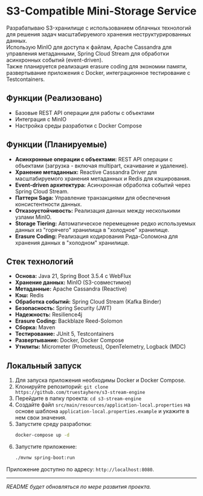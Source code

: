 # S3-Compatible Mini-Storage Service

Разрабатываю S3-хранилище c использованием облачных технологий для решения задач масштабируемого хранения неструктурированных данных.  
Использую MinIO для доступа к файлам, Apache Cassandra для управления метаданными, Spring Cloud Stream для обработки асинхронных событий (event-driven).  
Также планируется реализация erasure coding для экономии памяти, развертывание приложения с Docker, интеграционное тестирование с Testcontainers.

## Функции (Реализовано)

* Базовые REST API операции для работы с объектами
* Интеграция с MinIO 
* Настройка среды разработки с Docker Compose

## Функции (Планируемые)

*   **Асинхронные операции с объектами:** REST API операции с объектами (загрузка - включая multipart, скачивание и удаление).
*   **Хранение метаданных:** Reactive Cassandra Driver для масштабируемого хранения метаданных и Redis для кэширования.
*   **Event-driven архитектура:** Асинхронная обработка событий через Spring Cloud Stream.
*   **Паттерн Saga:** Управление транзакциями для обеспечения консистентности данных.
*   **Отказоустойчивость:** Реализация данных между несколькими узлами MinIO.
*   **Storage Tiering:** Автоматическое перемещение редко используемых данных из "горячего" хранилища в "холодное" хранилище.
*   **Erasure Coding:** Реализация кодирования Рида-Соломона для хранения данных в "холодном" хранилище.

## Стек технологий

* **Основа:** Java 21, Spring Boot 3.5.4 c WebFlux
* **Хранение данных:** MinIO (S3-совместимое)
* **Метаданные:** Apache Cassandra (Reactive)
* **Кэш:** Redis
* **Обработка событий:** Spring Cloud Stream (Kafka Binder)
* **Безопасность:** Spring Security (JWT)
* **Надежность:** Resilience4j
* **Erasure Coding:** Backblaze Reed-Solomon
* **Сборка:** Maven
* **Тестирование:** JUnit 5, Testcontainers
* **Развертывание:** Docker, Docker Compose
* **Утилиты:** Micrometer (Prometeus), OpenTelemetry, Logback (MDC)

## Локальный запуск

1.  Для запуска приложения необходимы Docker и Docker Compose.
2.  Клонируйте репозиторий: `git clone https://github.com/truestayhere/s3-stream-engine`
3.  Перейдите в папку проекта: `cd s3-stream-engine`
4.  Создайте файл `src/main/resources/application-local.properties` на основе шаблона `application-local.properties.example` и укажите в нем свои значения.
5.  Запустите среду разработки:
    ```bash
    docker-compose up -d
    ```
6.  Запустите приложение:
    ```bash
    ./mvnw spring-boot:run
    ```
Приложение доступно по адресу: `http://localhost:8080`.

---
*README будет обновляться по мере развития проекта.*